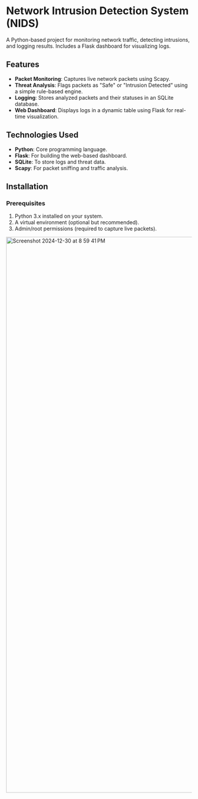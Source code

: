 # Network Intrusion Detection System (NIDS)

A Python-based project for monitoring network traffic, detecting intrusions, and logging results. Includes a Flask dashboard for visualizing logs.

## Features
- **Packet Monitoring**: Captures live network packets using Scapy.
- **Threat Analysis**: Flags packets as "Safe" or "Intrusion Detected" using a simple rule-based engine.
- **Logging**: Stores analyzed packets and their statuses in an SQLite database.
- **Web Dashboard**: Displays logs in a dynamic table using Flask for real-time visualization.

## Technologies Used
- **Python**: Core programming language.
- **Flask**: For building the web-based dashboard.
- **SQLite**: To store logs and threat data.
- **Scapy**: For packet sniffing and traffic analysis.

## Installation

### Prerequisites
1. Python 3.x installed on your system.
2. A virtual environment (optional but recommended).
3. Admin/root permissions (required to capture live packets).



<img width="1507" alt="Screenshot 2024-12-30 at 8 59 41 PM" src="https://github.com/user-attachments/assets/98c4ada7-ae7e-4cf0-adfa-f17d89b0fa07" />
